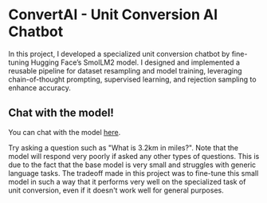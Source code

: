 # ConvertAI - Unit Conversion AI Chatbot

In this project, I developed a specialized unit conversion chatbot by fine-tuning Hugging Face’s SmolLM2 model. I designed and implemented a reusable pipeline for dataset resampling and model training, leveraging chain-of-thought prompting, supervised learning, and rejection sampling to enhance accuracy.

## Chat with the model!

You can chat with the model [here](https://github.com/ryanxshah/self-driving-car/tree/main/videos).

Try asking a question such as "What is 3.2km in miles?".
Note that the model will respond very poorly if asked any other types of questions. This is due to the fact that the base model is very small and struggles with generic language tasks. The tradeoff made in this project was to fine-tune this small model in such a way that it performs very well on the specialized task of unit conversion, even if it doesn't work well for general purposes.
